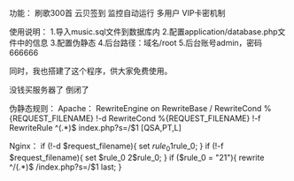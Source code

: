 功能：
刷歌300首
云贝签到
监控自动运行
多用户
VIP卡密机制


使用说明：
1.导入music.sql文件到数据库内
2.配置application/database.php文件中的信息
3.配置伪静态
4.后台路径：域名/root
5.后台账号admin，密码666666

同时，我也搭建了这个程序，供大家免费使用。

没钱买服务器了 倒闭了

伪静态规则：
Apache：
RewriteEngine on
RewriteBase /
RewriteCond %{REQUEST_FILENAME} !-d
RewriteCond %{REQUEST_FILENAME} !-f
RewriteRule ^(.*)$ index.php?s=/$1 [QSA,PT,L]

Nginx：
if (!-d $request_filename){
        set $rule_0 1$rule_0;
}
if (!-f $request_filename){
        set $rule_0 2$rule_0;
}
if ($rule_0 = "21"){
        rewrite ^/(.*)$ /index.php?s=/$1 last;
}

